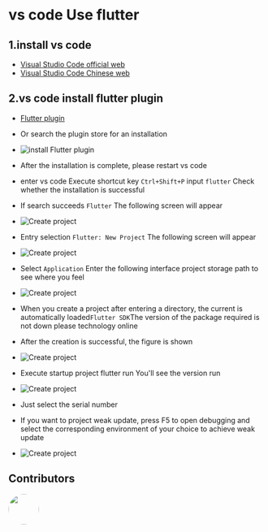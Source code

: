 
# vs code Use flutter

## 1.install vs code

- [Visual Studio Code official web](https://code.visualstudio.com/)
- [Visual Studio Code Chinese web](https://www.vscode.cool/)

## 2.vs code install flutter plugin

- [Flutter plugin](https://marketplace.visualstudio.com/items?itemName=Dart-Code.flutter)

- Or search the plugin store for an installation
- ![install Flutter plugin](../../../../assets/expansion/image/flutter/installFlutter.jpg)
- After the installation is complete, please restart vs code
- enter vs code Execute shortcut key `Ctrl+Shift+P` input `flutter` Check whether the installation is successful
- If search succeeds `Flutter` The following screen will appear
- ![Create project](../../../../assets/expansion/image/flutter/addFlutter.jpg)
- Entry selection `Flutter: New Project` The following screen will appear
- ![Create project](../../../../assets/expansion/image/flutter/addFlutter1.jpg)
- Select `Application` Enter the following interface project storage path to see where you feel
- ![Create project](../../../../assets/expansion/image/flutter/addFlutter2.jpg)
- When you create a project after entering a directory, the current is automatically loaded`Flutter SDK`The version of the package required is not down please technology online
- After the creation is successful, the figure is shown
- ![Create project](../../../../assets/expansion/image/flutter/addFlutter3.jpg)
- Execute startup project flutter run  You'll see the version run
- ![Create project](../../../../assets/expansion/image/flutter/addFlutter4.jpg)
- Just select the serial number
- If you want to project weak update, press F5 to open debugging and select the corresponding environment of your choice to achieve weak update
- ![Create project](../../../../assets/expansion/image/flutter/addFlutter5.jpg)

## Contributors 

<div style='display: flex;'>
  <a href="https://github.com/isMrFan" title="Mr. Fan"  target="_blank" style='margin-right:10px;'>
    <img style='width:60px;height:60px;border-radius: 50%;' src="https://avatars.githubusercontent.com/u/88755587?v=4" />
  </a>
</div>